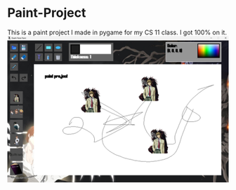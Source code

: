 # Paint-Project
 This is a paint project I made in pygame for my CS 11 class. I got 100% on it.
![alt text](https://github.com/Toyotra/Paint-Project/blob/main/deathNotePaint.png "Logo Title Text 1")

